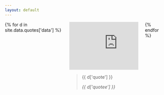 ```yaml
---
layout: default
---
```

<div class="columns">
	{% for d in site.data.quotes['data'] %}
		<div class="column col-4">
			<div class="video-responsive">
				<iframe src="https://www.youtube.com/embed/{{ d['youtube-video-id'] }}?start={{ d['start'] }}&end={{ d['end'] }}&vq=small&showinfo=0" frameborder="0" allowfullscreen></iframe>
			</div>
			<blockquote>
				<p>{{ d['quote'] }}</p>
				<cite>{{ d['quotee'] }}</cite>
			</blockquote>
		</div>
	{% endfor %}
</div>